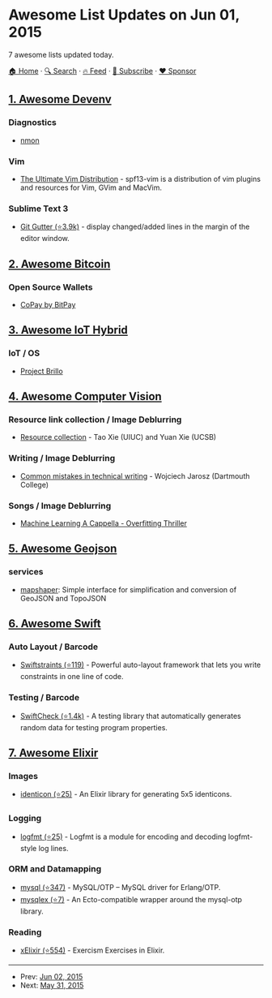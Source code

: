 # Awesome List Updates on Jun 01, 2015

7 awesome lists updated today.

[🏠 Home](/README.md) · [🔍 Search](https://www.trackawesomelist.com/search/) · [🔥 Feed](https://www.trackawesomelist.com/rss.xml) · [📮 Subscribe](https://trackawesomelist.us17.list-manage.com/subscribe?u=d2f0117aa829c83a63ec63c2f&id=36a103854c) · [❤️  Sponsor](https://github.com/sponsors/theowenyoung)



## [1. Awesome Devenv](/content/jondot/awesome-devenv/README.md)

### Diagnostics

*   [nmon](http://nmon.sourceforge.net/pmwiki.php)

### Vim

*   [The Ultimate Vim Distribution](http://vim.spf13.com/) - spf13-vim is a distribution of vim plugins and resources for Vim, GVim and MacVim.

### Sublime Text 3

*   [Git Gutter (⭐3.9k)](https://github.com/jisaacks/GitGutter) - display changed/added lines in the margin of the editor window.

## [2. Awesome Bitcoin](/content/igorbarinov/awesome-bitcoin/README.md)

### Open Source Wallets

*   [CoPay by BitPay](https://copay.io/)

## [3. Awesome IoT Hybrid](/content/weblancaster/awesome-IoT-hybrid/README.md)

### IoT / OS

*   [Project Brillo](https://developers.google.com/brillo/)

## [4. Awesome Computer Vision](/content/jbhuang0604/awesome-computer-vision/README.md)

### Resource link collection / Image Deblurring

*   [Resource collection](http://web.engr.illinois.edu/\~taoxie/advice.htm) - Tao Xie (UIUC) and Yuan Xie (UCSB)

### Writing / Image Deblurring

*   [Common mistakes in technical writing](http://www.cs.dartmouth.edu/\~wjarosz/writing.html) - Wojciech Jarosz (Dartmouth College)

### Songs / Image Deblurring

*   [Machine Learning A Cappella - Overfitting Thriller](https://www.youtube.com/watch?v=DQWI1kvmwRg)

## [5. Awesome Geojson](/content/tmcw/awesome-geojson/README.md)

### services

*   [mapshaper](http://mapshaper.org/): Simple interface for simplification and conversion of GeoJSON and TopoJSON

## [6. Awesome Swift](/content/matteocrippa/awesome-swift/README.md)

### Auto Layout / Barcode

*   [Swiftstraints (⭐119)](https://github.com/Skyvive/Swiftstraints) - Powerful auto-layout framework that lets you write constraints in one line of code.

### Testing / Barcode

*   [SwiftCheck (⭐1.4k)](https://github.com/typelift/SwiftCheck) - A testing library that automatically generates random data for testing program properties.

## [7. Awesome Elixir](/content/h4cc/awesome-elixir/README.md)

### Images

*   [identicon (⭐25)](https://github.com/rbishop/identicon) - An Elixir library for generating 5x5 identicons.

### Logging

*   [logfmt (⭐25)](https://github.com/jclem/logfmt-elixir) - Logfmt is a module for encoding and decoding logfmt-style log lines.

### ORM and Datamapping

*   [mysql (⭐347)](https://github.com/mysql-otp/mysql-otp) - MySQL/OTP – MySQL driver for Erlang/OTP.
*   [mysqlex (⭐7)](https://github.com/tjheeta/mysqlex) - An Ecto-compatible wrapper around the mysql-otp library.

### Reading

*   [xElixir (⭐554)](https://github.com/exercism/xelixir) - Exercism Exercises in Elixir.

---

- Prev: [Jun 02, 2015](/content/2015/06/02/README.md)
- Next: [May 31, 2015](/content/2015/05/31/README.md)